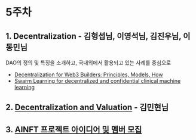# 5주차

## 1. Decentralization - 김형섭님, 이영석님, 김진우님, 이동민님

DAO의 정의 및 특징을 소개하고, 국내외에서 활용되고 있는 사례를 중심으로

- [Decentralization for Web3 Builders: Principles, Models, How](https://future.com/web3-decentralization-models-framework-principles-how-to/)
- [Swarm Learning for decentralized and confidential clinical machine learning](https://www.nature.com/articles/s41586-021-03583-3)

## 2. [Decentralization and Valuation](https://docs.google.com/presentation/d/1IxnKInNvQbGFsM5-fYdInYQetiDooFIL6S_KnCo6kx4/edit) - 김민현님

## 3. [AINFT 프로젝트 아이디어 및 멤버 모집](https://github.com/orgs/AINFTs/projects/1/views/1)


